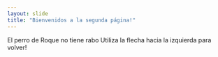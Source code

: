 ```yaml
---
layout: slide
title: "Bienvenidos a la segunda página!"
---
```

El perro de Roque no tiene rabo
Utiliza la flecha hacia la izquierda para volver!
